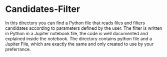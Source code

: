 # Candidates-Filter
In this directory you can find a Python file that reads files and filters candidates according to parameters defined by the user.
The filter is written in Python in a Jupiter notebook file, the code is well documented and explained inside the notebook.
The directory contains python file and a Jupiter File, which are exactly the same and only created to use by your preferrance.
